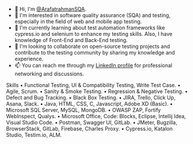 - 👋 Hi, I'm [@ArafatrahmanSQA](https://github.com/ArafatrahmanSQA).
- 👀 I'm interested in software quality assurance (SQA) and testing, especially in the field of web and mobile app testing.
- 🌱 I'm currently learning about test automation frameworks like cypress.io and selenium to enhance my testing skills. Also, I have knowledge of Front-End and Back-End testing.
- 💞️ I'm looking to collaborate on open-source testing projects and contribute to the testing community by sharing my knowledge and experience.
- 📫 You can reach me through my [LinkedIn profile](https://www.linkedin.com/in/arafatrahman9/) for professional networking and discussions.


Skills
• Functional Testing, UI & Compatibility Testing, Write Test Case.
• Agile, Scrum.
• Sanity & Smoke Testing.
• Regression & Negative Testing.
• Defect and Bug Tracking.
• Black Box Testing.
• JIRA, Trello, Click Up, Asana, Slack.
• Java, HTML, CSS, C, Javascript, Adobe XD (Basic).
• Microsoft SQL Server, MySQL, MongoDB.
• OWASP ZAP, Fortify WebInspect, Qualys.
• Microsoft Office, Code: Blocks, Eclipse, Intellij Idea, Visual Studio Code.
• Postman, Swagger UI, GitLab.
• JMeter, Bugzilla, BrowserStack, GitLab, Firebase, Charles Proxy.
• Cypress.io, Katalon Studio, Testim.io, ALM.


<!---
ArafatrahmanSQA/ArafatrahmanSQA is a ✨ special ✨ repository because its `README.md` (this file) appears on your GitHub profile.
You can click the Preview link to take a look at your changes.
--->
